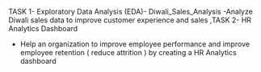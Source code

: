 TASK 1- Exploratory Data Analysis (EDA)- Diwali_Sales_Analysis -Analyze Diwali sales data to improve customer experience and sales 
,TASK 2- HR Analytics Dashboard 
- Help an organization to improve employee performance and improve employee retention ( reduce attrition ) by creating a HR Analytics dashboard
